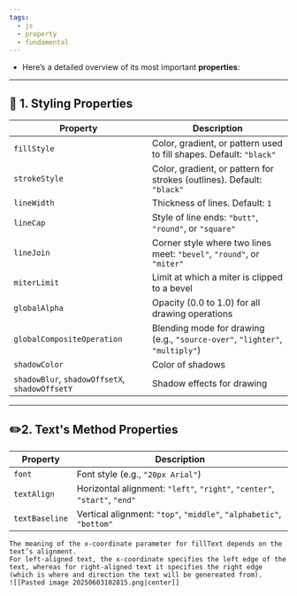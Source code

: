 ```yaml
---
tags:
  - js
  - property
  - fundamental
---
```


- Here’s a detailed overview of its most important **properties**:

---

## 🎨 1. **Styling Properties**

| Property                                       | Description                                                                  |
| ---------------------------------------------- | ---------------------------------------------------------------------------- |
| `fillStyle`                                    | Color, gradient, or pattern used to fill shapes. Default: `"black"`          |
| `strokeStyle`                                  | Color, gradient, or pattern for strokes (outlines). Default: `"black"`       |
| `lineWidth`                                    | Thickness of lines. Default: `1`                                             |
| `lineCap`                                      | Style of line ends: `"butt"`, `"round"`, or `"square"`                       |
| `lineJoin`                                     | Corner style where two lines meet: `"bevel"`, `"round"`, or `"miter"`        |
| `miterLimit`                                   | Limit at which a miter is clipped to a bevel                                 |
| `globalAlpha`                                  | Opacity (0.0 to 1.0) for all drawing operations                              |
| `globalCompositeOperation`                     | Blending mode for drawing (e.g., `"source-over"`, `"lighter"`, `"multiply"`) |
| `shadowColor`                                  | Color of shadows                                                             |
| `shadowBlur`, `shadowOffsetX`, `shadowOffsetY` | Shadow effects for drawing                                                   |

---

## ✏️2. **Text's Method Properties**

| Property       | Description                                                               |
| -------------- | ------------------------------------------------------------------------- |
| `font`         | Font style (e.g., `"20px Arial"`)                                         |
| `textAlign`    | Horizontal alignment: `"left"`, `"right"`, `"center"`, `"start"`, `"end"` |
| `textBaseline` | Vertical alignment: `"top"`, `"middle"`, `"alphabetic"`, `"bottom"`       |

```ad-note
The meaning of the x-coordinate parameter for fillText depends on the text’s alignment.
For left-aligned text, the x-coordinate specifies the left edge of the text, whereas for right-aligned text it specifies the right edge (which is where and direction the text will be genereated from).
![[Pasted image 20250603102815.png|center]]
```
